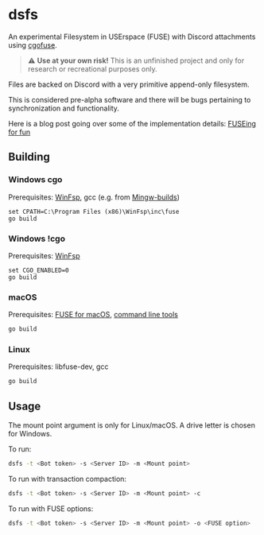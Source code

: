 # dsfs

An experimental Filesystem in USErspace (FUSE) with Discord attachments
using [cgofuse](https://github.com/winfsp/cgofuse).

> :warning: **Use at your own risk!** This is an unfinished project and only
> for research or recreational purposes only.

Files are backed on Discord with a very primitive append-only filesystem.

This is considered pre-alpha software and there will be bugs pertaining to
synchronization and functionality.

Here is a blog post going over some of the implementation
details: [FUSEing for fun](https://www.darenliang.com/posts/fuseing-for-fun)

## Building

### Windows cgo

Prerequisites: [WinFsp](https://github.com/winfsp/winfsp),
gcc (e.g. from [Mingw-builds](http://mingw-w64.org/doku.php/download))

```
set CPATH=C:\Program Files (x86)\WinFsp\inc\fuse
go build
```

### Windows !cgo

Prerequisites: [WinFsp](https://github.com/winfsp/winfsp)

```
set CGO_ENABLED=0
go build
```

### macOS

Prerequisites: [FUSE for macOS](https://osxfuse.github.io),
[command line tools](https://developer.apple.com/library/content/technotes/tn2339/_index.html)

```bash
go build
```

### Linux

Prerequisites: libfuse-dev, gcc

```bash
go build
```

## Usage

The mount point argument is only for Linux/macOS. A drive letter is chosen for
Windows.

To run:

```bash
dsfs -t <Bot token> -s <Server ID> -m <Mount point>
```

To run with transaction compaction:

```bash
dsfs -t <Bot token> -s <Server ID> -m <Mount point> -c
```

To run with FUSE options:

```bash
dsfs -t <Bot token> -s <Server ID> -m <Mount point> -o <FUSE option>
```
